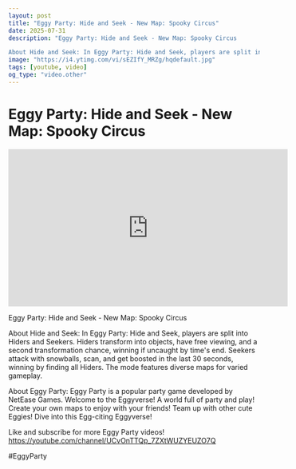 ```yaml
---
layout: post
title: "Eggy Party: Hide and Seek - New Map: Spooky Circus"
date: 2025-07-31
description: "Eggy Party: Hide and Seek - New Map: Spooky Circus 

About Hide and Seek: In Eggy Party: Hide and Seek, players are split into Hiders and Seekers. Hider..."
image: "https://i4.ytimg.com/vi/sEZIfY_MRZg/hqdefault.jpg"
tags: [youtube, video]
og_type: "video.other"
---
```


<script type="application/ld+json">
{
  "@context": "http://schema.org",
  "@type": "VideoObject",
  "name": "Eggy Party: Hide and Seek - New Map: Spooky Circus",
  "description": "Eggy Party: Hide and Seek - New Map: Spooky Circus \n\nAbout Hide and Seek: In Eggy Party: Hide and Seek, players are split into Hiders and Seekers. Hiders transform into objects, have free viewing, and a second transformation chance, winning if uncaught by time's end. Seekers attack with snowballs, scan, and get boosted in the last 30 seconds, winning by finding all Hiders. The mode features diverse maps for varied gameplay.\n\nAbout Eggy Party: Eggy Party is a popular party game developed by NetEase Games. Welcome to the Eggyverse! A world full of party and play! Create your own maps to enjoy with your friends! Team up with other cute Eggies! Dive into this Egg-citing Eggyverse!\n\nLike and subscribe for more Eggy Party videos! https://youtube.com/channel/UCvOnTTQp_7ZXtWUZYEUZO7Q\n\n#EggyParty",
  "thumbnailUrl": "https://i4.ytimg.com/vi/sEZIfY_MRZg/hqdefault.jpg",
  "uploadDate": "2025-07-31T14:01:22",
  "embedUrl": "https://www.youtube.com/embed/sEZIfY_MRZg",
  "publisher": {
    "@type": "Person",
    "name": "Celo Zaga"
  },
  "mainEntityOfPage": {
    "@type": "WebPage",
    "@id": "https://celozaga.github.io/2025/07/31/eggy-party:-hide-and-seek---new-map:-spooky-circus-sEZIfY_MRZg.html"
  },
  "duration": "PT0M0S"
}
</script>

<script type="application/ld+json">
{
  "@context": "http://schema.org",
  "@type": "BlogPosting",
  "headline": "Eggy Party: Hide and Seek - New Map: Spooky Circus",
  "image": "https://i4.ytimg.com/vi/sEZIfY_MRZg/hqdefault.jpg",
  "publisher": {
    "@type": "Person",
    "name": "Celo Zaga"
  },
  "url": "https://celozaga.github.io/2025/07/31/eggy-party:-hide-and-seek---new-map:-spooky-circus-sEZIfY_MRZg.html",
  "datePublished": "2025-07-31T14:01:22",
  "dateCreated": "2025-07-31T14:01:22",
  "dateModified": "2025-07-31T14:01:22",
  "description": "Eggy Party: Hide and Seek - New Map: Spooky Circus \n\nAbout Hide and Seek: In Eggy Party: Hide and Seek, players are split into Hiders and Seekers. Hider...",
  "author": {
    "@type": "Person",
    "name": "Celo Zaga"
  },
  "mainEntityOfPage": {
    "@type": "WebPage",
    "@id": "https://celozaga.github.io/2025/07/31/eggy-party:-hide-and-seek---new-map:-spooky-circus-sEZIfY_MRZg.html"
  }
}
</script>

<h1 class="youtube-post-title">Eggy Party: Hide and Seek - New Map: Spooky Circus</h1>

<iframe width="560" height="315" src="https://www.youtube.com/embed/sEZIfY_MRZg" class="youtube-post-embed" frameborder="0" allowfullscreen></iframe>

<p class="youtube-post-description">Eggy Party: Hide and Seek - New Map: Spooky Circus 

About Hide and Seek: In Eggy Party: Hide and Seek, players are split into Hiders and Seekers. Hiders transform into objects, have free viewing, and a second transformation chance, winning if uncaught by time's end. Seekers attack with snowballs, scan, and get boosted in the last 30 seconds, winning by finding all Hiders. The mode features diverse maps for varied gameplay.

About Eggy Party: Eggy Party is a popular party game developed by NetEase Games. Welcome to the Eggyverse! A world full of party and play! Create your own maps to enjoy with your friends! Team up with other cute Eggies! Dive into this Egg-citing Eggyverse!

Like and subscribe for more Eggy Party videos! https://youtube.com/channel/UCvOnTTQp_7ZXtWUZYEUZO7Q

#EggyParty</p>
